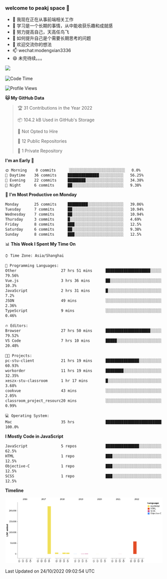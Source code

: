 ### welcome to peakj space 👋



- 🔭 我现在正在从事前端相关工作
- 🌱 学习是一个长期的事情，从中能收获乐趣和成就感
- 👯 努力提高自己，天高任鸟飞
- 🤔 如何提升自己是个需要长期思考的问题
- 💬 欢迎交流你的想法
- 📫 wechat:modengxian3336
- 😄 未完待续。。。

![](https://s2.ax1x.com/2019/06/28/ZKxc4J.jpg)

<!--START_SECTION:waka-->
![Code Time](http://img.shields.io/badge/Code%20Time-1%2C855%20hrs%2054%20mins-blue)

![Profile Views](http://img.shields.io/badge/Profile%20Views-0-blue)

**🐱 My GitHub Data** 

> 🏆 31 Contributions in the Year 2022
 > 
> 📦 104.2 kB Used in GitHub's Storage 
 > 
> 🚫 Not Opted to Hire
 > 
> 📜 12 Public Repositories 
 > 
> 🔑 1 Private Repository 
 > 
**I'm an Early 🐤** 

```text
🌞 Morning    0 commits      ░░░░░░░░░░░░░░░░░░░░░░░░░   0.0% 
🌆 Daytime    36 commits     ██████████████░░░░░░░░░░░   56.25% 
🌃 Evening    22 commits     ████████░░░░░░░░░░░░░░░░░   34.38% 
🌙 Night      6 commits      ██░░░░░░░░░░░░░░░░░░░░░░░   9.38%

```
📅 **I'm Most Productive on Monday** 

```text
Monday       25 commits     █████████░░░░░░░░░░░░░░░░   39.06% 
Tuesday      7 commits      ██░░░░░░░░░░░░░░░░░░░░░░░   10.94% 
Wednesday    7 commits      ██░░░░░░░░░░░░░░░░░░░░░░░   10.94% 
Thursday     3 commits      █░░░░░░░░░░░░░░░░░░░░░░░░   4.69% 
Friday       8 commits      ███░░░░░░░░░░░░░░░░░░░░░░   12.5% 
Saturday     6 commits      ██░░░░░░░░░░░░░░░░░░░░░░░   9.38% 
Sunday       8 commits      ███░░░░░░░░░░░░░░░░░░░░░░   12.5%

```


📊 **This Week I Spent My Time On** 

```text
⌚︎ Time Zone: Asia/Shanghai

💬 Programming Languages: 
Other                    27 hrs 51 mins      ████████████████████░░░░░   79.56% 
Vue.js                   3 hrs 36 mins       ██░░░░░░░░░░░░░░░░░░░░░░░   10.3% 
JavaScript               2 hrs 31 mins       █░░░░░░░░░░░░░░░░░░░░░░░░   7.2% 
JSON                     49 mins             ░░░░░░░░░░░░░░░░░░░░░░░░░   2.36% 
TypeScript               9 mins              ░░░░░░░░░░░░░░░░░░░░░░░░░   0.46%

🔥 Editors: 
Browser                  27 hrs 50 mins      ████████████████████░░░░░   79.52% 
VS Code                  7 hrs 10 mins       █████░░░░░░░░░░░░░░░░░░░░   20.48%

🐱‍💻 Projects: 
pc-stu-client            21 hrs 19 mins      ███████████████░░░░░░░░░░   60.93% 
workorder                11 hrs 19 mins      ████████░░░░░░░░░░░░░░░░░   32.35% 
xeszx-stu-classroom      1 hr 17 mins        █░░░░░░░░░░░░░░░░░░░░░░░░   3.68% 
cookvue                  43 mins             ░░░░░░░░░░░░░░░░░░░░░░░░░   2.05% 
classroom_project_resourc20 mins             ░░░░░░░░░░░░░░░░░░░░░░░░░   0.99%

💻 Operating System: 
Mac                      35 hrs              █████████████████████████   100.0%

```

**I Mostly Code in JavaScript** 

```text
JavaScript               5 repos             ███████████████░░░░░░░░░░   62.5% 
HTML                     1 repo              ███░░░░░░░░░░░░░░░░░░░░░░   12.5% 
Objective-C              1 repo              ███░░░░░░░░░░░░░░░░░░░░░░   12.5% 
SCSS                     1 repo              ███░░░░░░░░░░░░░░░░░░░░░░   12.5%

```


**Timeline**

![Chart not found](https://raw.githubusercontent.com/PeakJ/PeakJ/master/charts/bar_graph.png) 


 Last Updated on 24/10/2022 09:02:54 UTC
<!--END_SECTION:waka-->
